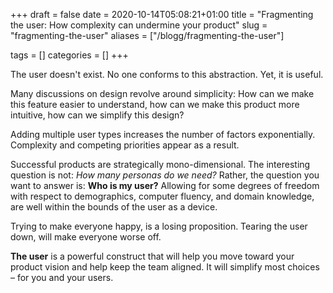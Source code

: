 +++
draft = false
date = 2020-10-14T05:08:21+01:00
title = "Fragmenting the user: How complexity can undermine your product"
slug = "fragmenting-the-user"
aliases = ["/blogg/fragmenting-the-user"]

tags = []
categories = []
+++

The user doesn't exist. No one conforms to this abstraction. Yet, it is useful.

Many discussions on design revolve around simplicity: How can we make this feature easier to understand, how can we make this product more intuitive, how can we simplify this design?

Adding multiple user types increases the number of factors exponentially. Complexity and competing priorities appear as a result.  

Successful products are strategically mono-dimensional. The interesting question is not: *How many personas do we need?* Rather, the question you want to answer is: **Who is my user?** Allowing for some degrees of freedom with respect to demographics, computer fluency, and domain knowledge, are well within the bounds of the user as a device.  

Trying to make everyone happy, is a losing proposition. Tearing the user down, will make everyone worse off.

**The user** is a powerful construct that will help you move toward your product vision and help keep the team aligned. It will simplify most choices – for you and your users.